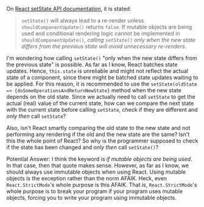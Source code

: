 On [React setState API documentation], it is stated:

> `setState()` will always lead to a re-render unless `shouldComponentUpdate()` returns `false`. If mutable objects are being used and conditional rendering logic cannot be implemented in `shouldComponentUpdate()`, _calling `setState()` only when the new state differs from the previous state will avoid unnecessary re-renders_.

I'm wondering how calling `setState()` "only when the new state differs from the previous state" is possible. As far as I know, React batches state updates. Hence, `this.state` is unreliable and might not reflect the actual state of a component, since there might be batched state updates waiting to be applied. For this reason, it is recommended to use the `setState(oldState => {doSomeOperationsAndReturnNewState}` method when the new state depends on the old state. Since we actually need to call `setState` to get the actual (real) value of the current state, how can we compare the next state with the current state before calling `setState`, check if they are different and _only then_ call `setState`?


Also, isn't React smartly comparing the old state to the new state and not performing any rendering if the old and the new state are the same? Isn't this the whole point of React? So why is the programmer supposed to check if the state has been changed and _only then_ call `setState()`?

[React setState API documentation]: https://reactjs.org/docs/react-component.html#setstate

Potential Answer: I think the keyword is _if mutable objects are being used_. In that case, then that quote makes sense. However, as far as I know, we should always use immutable objects when using React. Using mutable objects is the exception rather than the norm AFAIK. Heck, even `React.StrictMode`'s whole purpose is this AFAIK. That is, `React.StrictMode`'s whole purpose is to break your program if your program uses mutable objects, forcing you to write your program using immutable objects.
